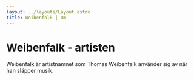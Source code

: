 ```yaml
---
layout: ../layouts/Layout.astro
title: Weibenfalk | Om
---
```


# Weibenfalk - artisten

Weibenfalk är artistnamnet som Thomas Weibenfalk använder sig av när han släpper musik.
